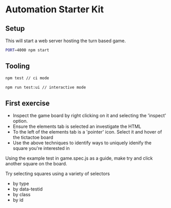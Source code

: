 # Automation Starter Kit

## Setup

This will start a web server hosting the turn based game.

```sh
PORT=4000 npm start
```

## Tooling

```sh
npm test // ci mode
```

```sh
npm run test:ui // interactive mode
```

## First exercise

-   Inspect the game board by right clicking on it and selecting the 'inspect' option.
-   Ensure the elements tab is selected an investigate the HTML
-   To the left of the elements tab is a 'pointer' icon. Select it and hover of the tictactoe board
-   Use the above techniques to identify ways to uniquely idenify the square you're interested in

Using the example test in game.spec.js as a guide, make try and click another square on the board.

Try selecting squares using a variety of selectors

-   by type
-   by data-testid
-   by class
-   by id
